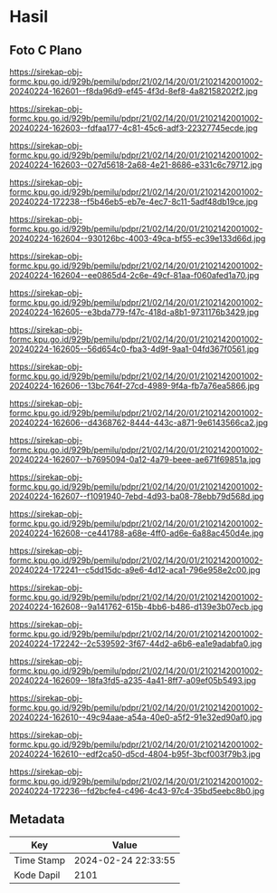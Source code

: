 # Hasil

## Foto C Plano

https://sirekap-obj-formc.kpu.go.id/929b/pemilu/pdpr/21/02/14/20/01/2102142001002-20240224-162601--f8da96d9-ef45-4f3d-8ef8-4a82158202f2.jpg

https://sirekap-obj-formc.kpu.go.id/929b/pemilu/pdpr/21/02/14/20/01/2102142001002-20240224-162603--fdfaa177-4c81-45c6-adf3-22327745ecde.jpg

https://sirekap-obj-formc.kpu.go.id/929b/pemilu/pdpr/21/02/14/20/01/2102142001002-20240224-162603--027d5618-2a68-4e21-8686-e331c6c79712.jpg

https://sirekap-obj-formc.kpu.go.id/929b/pemilu/pdpr/21/02/14/20/01/2102142001002-20240224-172238--f5b46eb5-eb7e-4ec7-8c11-5adf48db19ce.jpg

https://sirekap-obj-formc.kpu.go.id/929b/pemilu/pdpr/21/02/14/20/01/2102142001002-20240224-162604--930126bc-4003-49ca-bf55-ec39e133d66d.jpg

https://sirekap-obj-formc.kpu.go.id/929b/pemilu/pdpr/21/02/14/20/01/2102142001002-20240224-162604--ee0865d4-2c6e-49cf-81aa-f060afed1a70.jpg

https://sirekap-obj-formc.kpu.go.id/929b/pemilu/pdpr/21/02/14/20/01/2102142001002-20240224-162605--e3bda779-f47c-418d-a8b1-9731176b3429.jpg

https://sirekap-obj-formc.kpu.go.id/929b/pemilu/pdpr/21/02/14/20/01/2102142001002-20240224-162605--56d654c0-fba3-4d9f-9aa1-04fd367f0561.jpg

https://sirekap-obj-formc.kpu.go.id/929b/pemilu/pdpr/21/02/14/20/01/2102142001002-20240224-162606--13bc764f-27cd-4989-9f4a-fb7a76ea5866.jpg

https://sirekap-obj-formc.kpu.go.id/929b/pemilu/pdpr/21/02/14/20/01/2102142001002-20240224-162606--d4368762-8444-443c-a871-9e6143566ca2.jpg

https://sirekap-obj-formc.kpu.go.id/929b/pemilu/pdpr/21/02/14/20/01/2102142001002-20240224-162607--b7695094-0a12-4a79-beee-ae671f69851a.jpg

https://sirekap-obj-formc.kpu.go.id/929b/pemilu/pdpr/21/02/14/20/01/2102142001002-20240224-162607--f1091940-7ebd-4d93-ba08-78ebb79d568d.jpg

https://sirekap-obj-formc.kpu.go.id/929b/pemilu/pdpr/21/02/14/20/01/2102142001002-20240224-162608--ce441788-a68e-4ff0-ad6e-6a88ac450d4e.jpg

https://sirekap-obj-formc.kpu.go.id/929b/pemilu/pdpr/21/02/14/20/01/2102142001002-20240224-172241--c5dd15dc-a9e6-4d12-aca1-796e958e2c00.jpg

https://sirekap-obj-formc.kpu.go.id/929b/pemilu/pdpr/21/02/14/20/01/2102142001002-20240224-162608--9a141762-615b-4bb6-b486-d139e3b07ecb.jpg

https://sirekap-obj-formc.kpu.go.id/929b/pemilu/pdpr/21/02/14/20/01/2102142001002-20240224-172242--2c539592-3f67-44d2-a6b6-ea1e9adabfa0.jpg

https://sirekap-obj-formc.kpu.go.id/929b/pemilu/pdpr/21/02/14/20/01/2102142001002-20240224-162609--18fa3fd5-a235-4a41-8ff7-a09ef05b5493.jpg

https://sirekap-obj-formc.kpu.go.id/929b/pemilu/pdpr/21/02/14/20/01/2102142001002-20240224-162610--49c94aae-a54a-40e0-a5f2-91e32ed90af0.jpg

https://sirekap-obj-formc.kpu.go.id/929b/pemilu/pdpr/21/02/14/20/01/2102142001002-20240224-162610--edf2ca50-d5cd-4804-b95f-3bcf003f79b3.jpg

https://sirekap-obj-formc.kpu.go.id/929b/pemilu/pdpr/21/02/14/20/01/2102142001002-20240224-172236--fd2bcfe4-c496-4c43-97c4-35bd5eebc8b0.jpg


## Metadata

| Key        | Value               |
| ---------- | ------------------- |
| Time Stamp | 2024-02-24 22:33:55 |
| Kode Dapil | 2101                |



